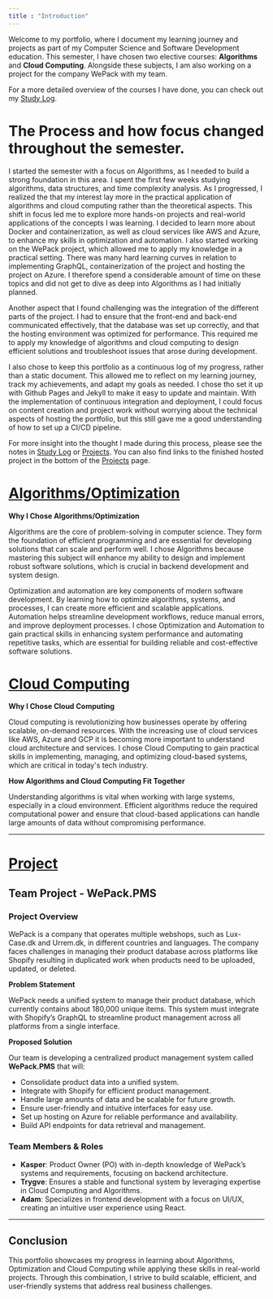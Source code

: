 ```yaml
---
title : "Introduction"
---
```


Welcome to my portfolio, where I document my learning journey and projects as part of my Computer Science and Software Development education. This semester, I have chosen two elective courses: **Algorithms** and **Cloud Computing**. Alongside these subjects, I am also working on a project for the company WePack with my team.

For a more detailed overview of the courses I have done, you can check out my [Study Log](StudyLog.md).

# The Process and how focus changed throughout the semester.

I started the semester with a focus on Algorithms, as I needed to build a strong foundation in this area. I spent the first few weeks studying algorithms, data structures, and time complexity analysis. As I progressed, I realized the that my interest lay more in the practical application of algorithms and cloud computing rather than the theoretical aspects. This shift in focus led me to explore more hands-on projects and real-world applications of the concepts I was learning. I decided to learn more about Docker and containerization, as well as cloud services like AWS and Azure, to enhance my skills in optimization and automation. I also started working on the WePack project, which allowed me to apply my knowledge in a practical setting. There was many hard learning curves in relation to implementing GraphQL, containerization of the project and hosting the project on Azure. I therefore spend a considerable amount of time on these topics and did not get to dive as deep into Algorithms as I had initially planned.

Another aspect that I found challenging was the integration of the different parts of the project. I had to ensure that the front-end and back-end communicated effectively, that the database was set up correctly, and that the hosting environment was optimized for performance. This required me to apply my knowledge of algorithms and cloud computing to design efficient solutions and troubleshoot issues that arose during development.

I also chose to keep this portfolio as a continuous log of my progress, rather than a static document. This allowed me to reflect on my learning journey, track my achievements, and adapt my goals as needed. I chose tho set it up with Github Pages and Jekyll to make it easy to update and maintain. With the implementation of continuous integration and deployment, I could focus on content creation and project work without worrying about the technical aspects of hosting the portfolio, but this still gave me a good understanding of how to set up a CI/CD pipeline.

For more insight into the thought I made during this process, please see the notes in [Study Log](StudyLog.md) or [Projects](Projects.md). You can also find links to the finished hosted project in the bottom of the [Projects](Projects.md) page.

# [Algorithms/Optimization](Algorithms.md)

**Why I Chose Algorithms/Optimization**

Algorithms are the core of problem-solving in computer science. They form the foundation of efficient programming and are essential for developing solutions that can scale and perform well. I chose Algorithms because mastering this subject will enhance my ability to design and implement robust software solutions, which is crucial in backend development and system design.

Optimization and automation are key components of modern software development. By learning how to optimize algorithms, systems, and processes, I can create more efficient and scalable applications. Automation helps streamline development workflows, reduce manual errors, and improve deployment processes. I chose Optimization and Automation to gain practical skills in enhancing system performance and automating repetitive tasks, which are essential for building reliable and cost-effective software solutions.

# [Cloud Computing](CloudComputing.md)

**Why I Chose Cloud Computing**

Cloud computing is revolutionizing how businesses operate by offering scalable, on-demand resources. With the increasing use of cloud services like AWS, Azure and GCP it is becoming more important to understand cloud architecture and services. I chose Cloud Computing to gain practical skills in implementing, managing, and optimizing cloud-based systems, which are critical in today's tech industry.

**How Algorithms and Cloud Computing Fit Together**

Understanding algorithms is vital when working with large systems, especially in a cloud environment. Efficient algorithms reduce the required computational power and ensure that cloud-based applications can handle large amounts of data without compromising performance.

---

# [Project](Projects.md)

## Team Project - WePack.PMS

### Project Overview

WePack is a company that operates multiple webshops, such as Lux-Case.dk and Urrem.dk, in different countries and languages. The company faces challenges in managing their product database across platforms like Shopify resulting in duplicated work when products need to be uploaded, updated, or deleted.

**Problem Statement**

WePack needs a unified system to manage their product database, which currently contains about 180,000 unique items. This system must integrate with Shopify’s GraphQL to streamline product management across all platforms from a single interface.

**Proposed Solution**

Our team is developing a centralized product management system called **WePack.PMS** that will:

- Consolidate product data into a unified system.
- Integrate with Shopify for efficient product management.
- Handle large amounts of data and be scalable for future growth.
- Ensure user-friendly and intuitive interfaces for easy use.
- Set up hosting on Azure for reliable performance and availability.
- Build API endpoints for data retrieval and management.

### Team Members & Roles

- **Kasper**: Product Owner (PO) with in-depth knowledge of WePack’s systems and requirements, focusing on backend architecture.
- **Trygve**: Ensures a stable and functional system by leveraging expertise in Cloud Computing and Algorithms.
- **Adam**: Specializes in frontend development with a focus on UI/UX, creating an intuitive user experience using React.

---

## Conclusion

This portfolio showcases my progress in learning about Algorithms, Optimization and Cloud Computing while applying these skills in real-world projects. Through this combination, I strive to build scalable, efficient, and user-friendly systems that address real business challenges.
